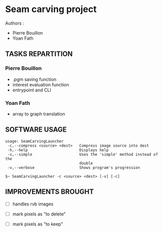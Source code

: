 # Seam carving project

Authors :
* Pierre Bouillon 
* Yoan Fath


## TASKS REPARTITION

### Pierre Bouillon
* .pgm saving function
* interest evaluation function
* entrypoint and CLI

### Yoan Fath
* array to graph translation


## SOFTWARE USAGE
```shell
usage: SeamCarvingLauncher
 -c,--compress <source> <dest>   Compress image source into dest
 -h,--help                       Displays help
 -s,--simple                     Uses the 'simple' method instead of the
                                 double
 -v,--verbose                    Shows program's progression
 
$~ SeamCarvingLauncher -c <source> <dest> [-v] [-c]
```

## IMPROVEMENTS BROUGHT
- [ ] handles rvb images
- [ ] mark pixels as "to delete"
- [ ] mark pixels as "to keep"

